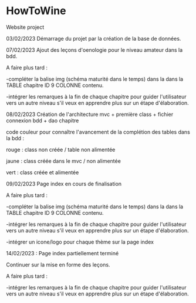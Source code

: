 # HowToWine
Website project


03/02/2023 Démarrage du projet par la création de la base de données.


07/02/2023 Ajout des leçons d'oenologie pour le niveau amateur dans la bdd.


A faire plus tard : 


-compléter la balise img (schéma maturité dans le temps) dans la dans la TABLE chapitre ID 9 COLONNE contenu.


-intégrer les remarques à la fin de chaque chapitre pour guider l'utilisateur vers un autre niveau s'il veux en apprendre plus sur un étape d'élaboration. 


08/02/2023 Création de l'architecture mvc + première class + fichier connexion bdd + dao chapitre


code couleur pour connaître l'avancement de la complétion des tables dans la bdd :


rouge : class non créée / table non alimentée


jaune : class créée dans le mvc / non alimentée


vert : class créée et alimentée


09/02/2023 Page index en cours de finalisation


A faire plus tard : 


-compléter la balise img (schéma maturité dans le temps) dans la dans la TABLE chapitre ID 9 COLONNE contenu.


-intégrer les remarques à la fin de chaque chapitre pour guider l'utilisateur vers un autre niveau s'il veux en apprendre plus sur un étape d'élaboration.


-intégrer un icone/logo pour chaque thème sur la page index


14/02/2023 : Page index partiellement terminé


Continuer sur la mise en forme des leçons.


A faire plus tard : 


-intégrer les remarques à la fin de chaque chapitre pour guider l'utilisateur vers un autre niveau s'il veux en apprendre plus sur un étape d'élaboration.




